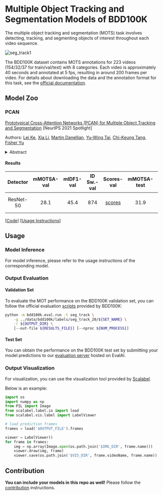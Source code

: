 # Multiple Object Tracking and Segmentation Models of BDD100K

The multiple object tracking and segmentation (MOTS) task involves detecting, tracking, and segmenting objects of interest throughout each video sequence.

![seg_track1](../doc/images/seg_track1.gif)

The BDD100K dataset contains MOTS annotations for 223 videos (154/32/37 for train/val/test) with 8 categories. Each video is approximately 40 seconds and annotated at 5 fps, resulting in around 200 frames per video. For details about downloading the data and the annotation format for this task, see the [official documentation](https://doc.bdd100k.com/download.html).

## Model Zoo

### PCAN

[Prototypical Cross-Attention Networks (PCAN) for Multiple Object Tracking and Segmentation](https://arxiv.org/abs/2106.11958) [NeurIPS 2021 Spotlight]

Authors: [Lei Ke](https://www.kelei.site/), [Xia Li](https://xialipku.github.io/), [Martin Danelljan](https://martin-danelljan.github.io/), [Yu-Wing Tai](https://cse.hkust.edu.hk/admin/people/faculty/profile/yuwing?u=yuwing), [Chi-Keung Tang](https://cse.hkust.edu.hk/admin/people/faculty/profile/cktang?u=cktang), [Fisher Yu](https://www.yf.io/)

<details>
<summary>Abstract</summary>
Multiple object tracking and segmentation requires detecting, tracking, and segmenting objects belonging to a set of given classes. Most approaches only exploit the temporal dimension to address the association problem, while relying on single frame predictions for the segmentation mask itself. We propose Prototypical Cross-Attention Network (PCAN), capable of leveraging rich spatio-temporal information for online multiple object tracking and segmentation. PCAN first distills a space-time memory into a set of prototypes and then employs cross-attention to retrieve rich information from the past frames. To segment each object, PCAN adopts a prototypical appearance module to learn a set of contrastive foreground and background prototypes, which are then propagated over time. Extensive experiments demonstrate that PCAN outperforms current video instance tracking and segmentation competition winners on both Youtube-VIS and BDD100K datasets, and shows efficacy to both one-stage and two-stage segmentation frameworks.
</details>

#### Results

| Detector | mMOTSA-val | mIDF1-val | ID Sw.-val | Scores-val | mMOTSA-test | mIDF1-test | ID Sw.-test | Scores-test |   Config   |       Weights        |   Preds   |   Visuals   |
| :------: | :--------: | :-------: | :--------: | :--------: | :---------: | :--------: | :---------: | :---------: | :--------: | :------------------: | :-------: | :---------: |
| ResNet-50 |    28.1    |   45.4    |    874     | [scores](https://dl.cv.ethz.ch/bdd100k/mots/scores-val/pcan-frcnn_r50_fpn_12e_mots_bdd100k.json) |    31.9     |    50.4    |     845     | [scores](https://dl.cv.ethz.ch/bdd100k/mots/scores-test/pcan-frcnn_r50_fpn_12e_mots_bdd100k.json) | [config](https://github.com/SysCV/pcan/blob/main/configs/segtrack-frcnn_r50_fpn_12e_bdd10k.py) | [model](https://dl.cv.ethz.ch/bdd100k/mots/models/pcan-frcnn_r50_fpn_12e_mots_bdd100k.pth) \| [MD5](https://dl.cv.ethz.ch/bdd100k/mots/models/pcan-frcnn_r50_fpn_12e_mots_bdd100k.md5) | [preds](https://dl.cv.ethz.ch/bdd100k/mots/preds/pcan-frcnn_r50_fpn_12e_mots_bdd100k.json) \| [masks](https://dl.cv.ethz.ch/bdd100k/mots/preds/pcan-frcnn_r50_fpn_12e_mots_bdd100k.zip) | [visuals](https://dl.cv.ethz.ch/bdd100k/mots/visuals/pcan-frcnn_r50_fpn_12e_mots_bdd100k.zip) |

[[Code](https://github.com/SysCV/pcan)] [[Usage Instructions](https://github.com/SysCV/pcan/blob/main/docs/GET_STARTED.md)]

## Usage

### Model Inference

For model inference, please refer to the usage instructions of the corresponding model.

### Output Evaluation

#### Validation Set

To evaluate the MOT performance on the BDD100K validation set, you can follow the official evaluation [scripts](https://doc.bdd100k.com/evaluate.html) provided by BDD100K:

```bash
python -m bdd100k.eval.run -t seg_track \
    -g ../data/bdd100k/labels/seg_track_20/${SET_NAME} \
    -r ${OUTPUT_DIR} \
    [--out-file ${RESULTS_FILE}] [--nproc ${NUM_PROCESS}]
```

#### Test Set

You can obtain the performance on the BDD100K test set by submitting your model predictions to our [evaluation server](https://eval.ai/web/challenges/challenge-page/1295) hosted on EvalAI.

### Output Visualization

For visualization, you can use the visualization tool provided by [Scalabel](https://doc.scalabel.ai/visual.html).

Below is an example:

```python
import os
import numpy as np
from PIL import Image
from scalabel.label.io import load
from scalabel.vis.label import LabelViewer

# load prediction frames
frames = load('$OUTPUT_FILE').frames

viewer = LabelViewer()
for frame in frames:
    img = np.array(Image.open(os.path.join('$IMG_DIR', frame.name)))
    viewer.draw(img, frame)
    viewer.save(os.path.join('$VIS_DIR', frame.videoName, frame.name))
```

## Contribution

**You can include your models in this repo as well!** Please follow the [contribution](../doc/CONTRIBUTING.md) instructions.
